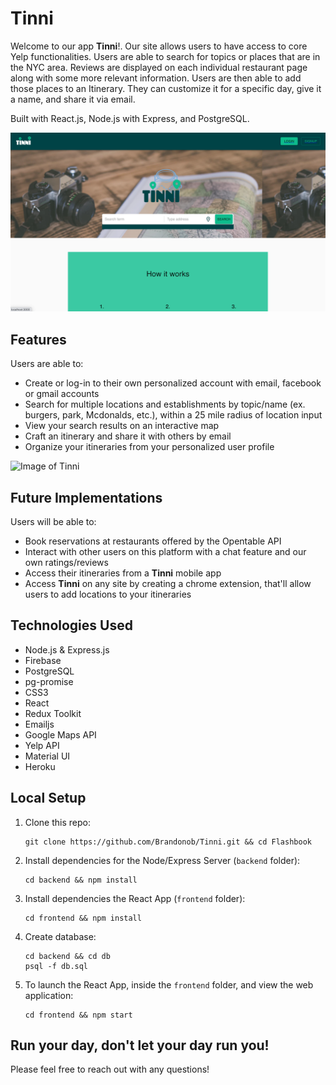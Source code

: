 # Tinni

Welcome to our app **Tinni**!. Our site allows users to have access to core Yelp functionalities. Users are able to search for topics or places that are in the NYC area. Reviews are displayed on each individual restaurant page along with some more relevant information. Users are then able to add those places to an Itinerary. They can customize it for a specific day, give it a name, and share it via email. 

Built with React.js, Node.js with Express, and PostgreSQL.

![Image of Tinni](./ReadmeImgs/tinniHome.png)


## Features

Users are able to:

* Create or log-in to their own personalized account with email, facebook or gmail accounts
* Search for multiple locations and establishments by topic/name (ex. burgers, park, Mcdonalds, etc.), within a 25 mile radius of location input
* View your search results on an interactive map 
* Craft an itinerary and share it with others by email
* Organize your itineraries from your personalized user profile

![Image of Tinni](https://i.ibb.co/jz7zztW/Screen-Shot-2020-09-28-at-6-24-09-PM.png)

## Future Implementations

Users will be able to:

* Book reservations at restaurants offered by the Opentable API
* Interact with other users on this platform with a chat feature and our own ratings/reviews
* Access their itineraries from a **Tinni** mobile app
* Access **Tinni** on any site by creating a chrome extension, that'll allow users to add locations to your itineraries

## Technologies Used

* Node.js & Express.js
* Firebase
* PostgreSQL
* pg-promise
* CSS3
* React
* Redux Toolkit
* Emailjs
* Google Maps API
* Yelp API
* Material UI
* Heroku

## Local Setup

1. Clone this repo:

    ```
    git clone https://github.com/Brandonob/Tinni.git && cd Flashbook
    ```

2. Install dependencies for the Node/Express Server (`backend` folder):

    ```
    cd backend && npm install
    ```
    
3. Install dependencies the React App (`frontend` folder):

    ```
    cd frontend && npm install
    ```

4. Create database:

    ```
    cd backend && cd db
    psql -f db.sql
    ```
    
5. To launch the React App, inside the `frontend` folder, and view the web application:

    ```
    cd frontend && npm start
    ```



## Run your day, don't let your day run you!




Please feel free to reach out with any questions!
